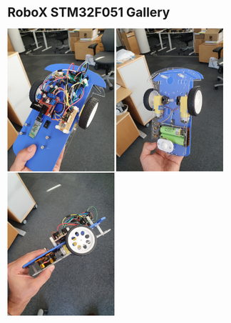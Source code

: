 # RoboX STM32F051 Gallery

<p float="left">
<img src="https://github.com/peterson94/RoboX_STM32F051/blob/main/Gallery/20230823_154839.jpg" alt="Pic1" width="240" height="320">
<img src="https://github.com/peterson94/RoboX_STM32F051/blob/main/Gallery/20230823_154855.jpg" alt="Pic2" width="240" height="320">
<img src="https://github.com/peterson94/RoboX_STM32F051/blob/main/Gallery/20230823_154907.jpg" alt="Pic3" width="240" height="320">
</p>
